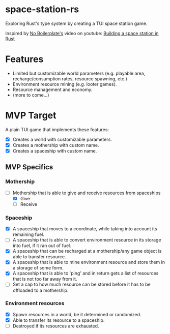 # space-station-rs

Exploring Rust's type system by creating a TUI space station game.

Inspired by [No Boilerplate's](https://www.youtube.com/@NoBoilerplate) video on youtube: [Building a space station in Rust](https://www.youtube.com/watch?v=7GzQArrek7A&pp=ygUdbm8gYm9pbGVycGxhdGUgcnVzdCBzcGFjZXNoaXA%3D)

# Features
- Limited but customizable world parameters (e.g. playable area, recharge/consumption rates, resource spawning, etc.)
- Environment resource mining (e.g. looter games).
- Resource management and economy.
- (more to come...)

# MVP Target  
A plain TUI game that implements these features:
- [x] Creates a world with customizable parameters.
- [x] Creates a mothership with custom name.
- [x] Creates a spaceship with custom name.
## MVP Specifics
### Mothership
- [ ] Mothership that is able to give and receive resources from spaceships
  - [x] Give
  - [ ] Receive
### Spaceship
- [x] A spaceship that moves to a coordinate, while taking into account its remaining fuel.
- [ ] A spaceship that is able to convert environment resource in its storage into fuel, if it ran out of fuel.
- [x] A spaceship that can be recharged at a mothership/any game object is able to transfer resource.
- [x] A spaceship that is able to mine environment resource and store them in a storage of some form.
- [x] A spaceship that is able to 'ping' and in return gets a list of resources that is not too far away from it.
- [ ] Set a cap to how much resource can be stored before it has to be offloaded to a mothership.
### Environment resources
- [x] Spawn resources in a world, be it determined or randomized.
- [x] Able to transfer its resource to a spaceship.
- [ ] Destroyed if its resources are exhausted.
